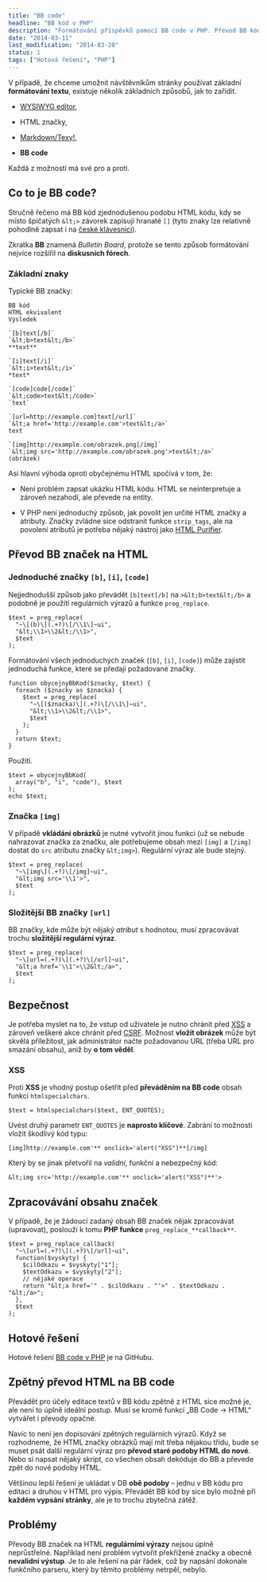 ```yaml
---
title: "BB code"
headline: "BB kód v PHP"
description: "Formátování příspěvků pomocí BB code v PHP. Převod BB kódu do HTML."
date: "2014-03-11"
last_modification: "2014-03-20"
status: 1
tags: ["Hotová řešení", "PHP"]
---
```


V případě, že chceme umožnit návštěvníkům stránky používat základní **formátování textu**, existuje několik základních způsobů, jak to zařídit.

  - [WYSIWYG editor](/wysiwyg),

  - HTML značky,

  - [Markdown/Texy!](/markdown),

  - **BB code**

Každá z možností má své pro a proti.

## Co to je BB code?

Stručně řečeno má BB kód zjednodušenou podobu HTML kódu, kdy se místo špičatých `&lt;>` závorek zapisují hranaté `[]` (tyto znaky lze relativně pohodlně zapsat i na [české klávesnici](/ceska-klavesnice)).

Zkratka **BB** znamená *Bulletin Board*, protože se tento způsob formátování nejvíce rozšířil na **diskusních fórech**.

### Základní znaky

Typické BB značky:

    BB kód
    HTML ekvivalent
    Výsledek

    `[b]text[/b]`
    `&lt;b>text&lt;/b>`
    **text**

    `[i]text[/i]`
    `&lt;i>text&lt;/i>`
    *text*

    `[code]code[/code]`
    `&lt;code>text&lt;/code>`
    `text`

    `[url=http://example.com]text[/url]`
    `&lt;a href='http://example.com'>text&lt;/a>`
    text

    `[img]http://example.com/obrazek.png[/img]`
    `&lt;img src='http://example.com/obrazek.png'>text&lt;/a>`
    (obrázek)

Asi hlavní výhoda oproti obyčejnému HTML spočívá v tom, že:

  - Není problém zapsat ukázku HTML kódu. HTML se neinterpretuje a zároveň nezahodí, ale převede na entity.

  - V PHP není jednoduchý způsob, jak povolit jen určité HTML značky a atributy. Značky zvládne sice odstranit funkce `strip_tags`, ale na povolení atributů je potřeba nějaký nástroj jako [HTML Purifier](/vycisteni-kodu).

## Převod BB značek na HTML

### Jednoduché značky `[b]`, `[i]`, `[code]`

Nejjednodušší způsob jako převádět `[b]text[/b]` na `>&lt;b>text&lt;/b>` a podobně je použití regulárních výrazů a funkce `preg_replace`.

```
$text = preg_replace(
  "~\[(b)\](.+?)\[/\\1\]~ui", 
  "&lt;\\1>\\2&lt;/\\1>", 
  $text
);
```

Formátování všech jednoduchých značek (`[b]`, `[i]`, `[code]`) může zajistit jednoduchá funkce, které se předají požadované značky.

```
function obycejnyBbKod($znacky, $text) {
  foreach ($znacky as $znacka) {
    $text = preg_replace(
      "~\[($znacka)\](.+?)\[/\\1\]~ui", 
      "&lt;\\1>\\2&lt;/\\1>", 
      $text
    );
  }
  return $text;
}
```

Použití.

```
$text = obycejnyBbKod(
  array("b", "i", "code"), $text
);
echo $text;
```

### Značka `[img]`

V případě **vkládání obrázků** je nutné vytvořit jinou funkci (už se nebude nahrazovat značka za značku, ale potřebujeme obsah mezi `[img]` a `[/img]` dostat do `src` atributu značky `&lt;img>`). Regulární výraz ale bude stejný.

```
$text = preg_replace(
  "~\[img\](.+?)\[/img]~ui", 
  "&lt;img src='\\1'>", 
  $text
);
```

### Složitější BB značky `[url]`

BB značky, kde může být nějaký *atribut* s hodnotou, musí zpracovávat trochu **složitější regulární výraz**.

```
$text = preg_replace(
  "~\[url=(.+?)\](.+?)\[/url]~ui", 
  "&lt;a href='\\1'>\\2&lt;/a>", 
  $text
);
```

## Bezpečnost

Je potřeba myslet na to, že vstup od uživatele je nutno chránit před [XSS](/bezpecnost#xss) a zároveň veškeré akce chránit před [CSRF](/bezpecnost#csrf). Možnost **vložit obrázek** může být skvělá příležitost, jak administrátor načte požadovanou URL (třeba URL pro smazání obsahu), aniž by **o tom věděl**.

### XSS

Proti **XSS** je vhodný postup ošetřit před **převáděním na BB code** obsah funkcí `htmlspecialchars`.

```
$text = htmlspecialchars($text, ENT_QUOTES);
```

Uvést druhý parametr `ENT_QUOTES` je **naprosto klíčové**. Zabrání to možnosti vložit škodlivý kód typu:

```
[img]http://example.com'** onclick='alert("XSS")**[/img]

```

Který by se jinak přetvořil na *validní*, funkční a nebezpečný kód:

```
&lt;img src='http://example.com'** onclick='alert("XSS")**'>
```

## Zpracovávání obsahu značek

V případě, že je žádoucí zadaný obsah BB značek nějak zpracovávat (upravovat), poslouží k tomu **PHP funkce** `preg_replace_**callback**`.

```
$text = preg_replace_callback(
  "~\[url=(.+?)\](.+?)\[/url]~ui", 
  function($vyskyty) {
    $cilOdkazu = $vyskyty["1"];
    $textOdkazu = $vyskyty["2"];
    // nějaké operace
    return "&lt;a href='" . $cilOdkazu . "'>" . $textOdkazu . "&lt;/a>"; 
  },
  $text
);
```

## Hotové řešení

Hotové řešení [BB code v PHP](https://github.com/Jahoda/bb-code) je na GitHubu.

## Zpětný převod HTML na BB code

Převádět pro účely editace textů v BB kódu zpětně z HTML sice možné je, ale není to úplně ideální postup. Musí se kromě funkcí „BB Code → HTML“ vytvářet i převody opačné.

Navíc to není jen dopisování zpětných regulárních výrazů. Když se rozhodneme, že HTML značky obrázků mají mít třeba nějakou třídu, bude se muset psát další regulární výraz pro **převod staré podoby HTML do nové**. Nebo si napsat nějaký skript, co všechen obsah dekóduje do BB a převede zpět do nové podoby HTML.

Většinou lepší řešení je ukládat v DB **obě podoby** – jednu v BB kódu pro editaci a druhou v HTML pro výpis. Převádět BB kód by sice bylo možné při **každém vypsání stránky**, ale je to trochu zbytečná zátěž.

## Problémy

Převody BB značek na HTML **regulárními výrazy** nejsou úplně neprůstřelné. Například není problém vytvořit překřížené značky a obecně **nevalidní výstup**. Je to ale řešení na pár řádek, což by napsání dokonale funkčního parseru, který by těmito problémy netrpěl, nebylo.